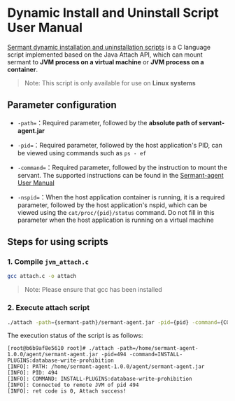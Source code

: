 # Dynamic Install and Uninstall Script User Manual

[Sermant dynamic installation and uninstallation scripts](https://github.com/huaweicloud/Sermant/blob/develop/scripts/attach.c) is a C language script implemented based on the Java Attach API, which can mount sermant to **JVM process on a virtual machine** or  **JVM process on a container**.

> Note: This script is only available for use on **Linux systems**

## Parameter configuration

- `-path=`：Required parameter, followed by the **absolute path of servant-agent.jar**

- `-pid=`：Required parameter, followed by the host application's PID, can be viewed using commands such as `ps - ef`

- `-command=`：Required parameter, followed by the instruction to mount the servant. The supported instructions can be found in the [Sermant-agent User Manual](./servant-agent.md)

- `-nspid=`：When the host application container is running, it is a required parameter, followed by the host application's nspid, which can be viewed using the `cat/proc/{pid}/status` command. Do not fill in this parameter when the host application is running on a virtual machine

## Steps for using scripts

### 1. Compile `jvm_attach.c`

```bash
gcc attach.c -o attach
```

> Note: Please ensure that gcc has been installed

### 2. Execute attach script

```bash
./attach -path={sermant-path}/sermant-agent.jar -pid={pid} -command={COMMAND}
```

The execution status of the script is as follows:

```shell
[root@b6b9af8e5610 root]# ./attach -path=/home/sermant-agent-1.0.0/agent/sermant-agent.jar -pid=494 -command=INSTALL-PLUGINS:database-write-prohibition
[INFO]: PATH: /home/sermant-agent-1.0.0/agent/sermant-agent.jar
[INFO]: PID: 494
[INFO]: COMMAND: INSTALL-PLUGINS:database-write-prohibition
[INFO]: Connected to remote JVM of pid 494
[INFO]: ret code is 0, Attach success!
```
